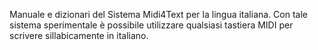 Manuale e dizionari del Sistema Midi4Text per la lingua italiana. Con tale sistema sperimentale è possibile utilizzare qualsiasi tastiera MIDI per scrivere sillabicamente in italiano.
